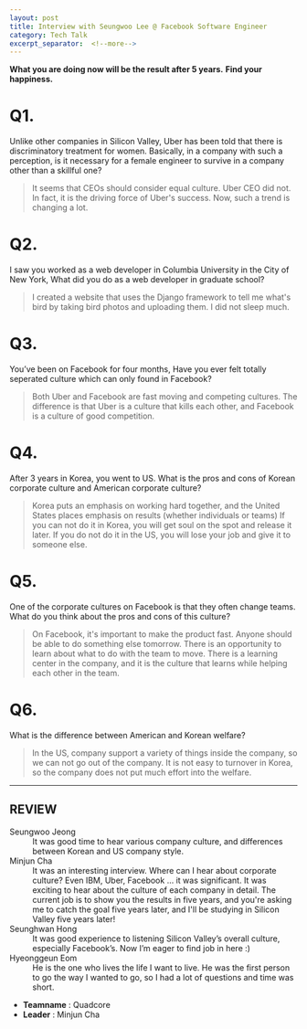 ```yaml
---
layout: post
title: Interview with Seungwoo Lee @ Facebook Software Engineer
category: Tech Talk
excerpt_separator:  <!--more-->
---
```


**What you are doing now will be the result after 5 years.**
**Find your happiness.**

# Q1.

Unlike other companies in Silicon Valley, Uber has been told that there is discriminatory treatment for women. Basically, in a company with such a perception, is it necessary for a female engineer to survive in a company other than a skillful one?

> It seems that CEOs should consider equal culture. Uber CEO did not. In fact, it is the driving force of Uber's success. Now, such a trend is changing a lot.

# Q2.

I saw you worked as a web developer in Columbia University in the City of New York, What did you do as a web developer in graduate school?

> I created a website that uses the Django framework to tell me what's bird by taking bird photos and uploading them. I did not sleep much.

# Q3.

You’ve been on Facebook for four months, Have you ever felt totally seperated culture which can only found in Facebook?

> Both Uber and Facebook are fast moving and competing cultures.
The difference is that Uber is a culture that kills each other, and Facebook is a culture of good competition.

# Q4.

After 3 years in Korea, you went to US. What is the pros and cons of Korean corporate culture and American corporate culture?

> Korea puts an emphasis on working hard together, and the United States places emphasis on results (whether individuals or teams)
If you can not do it in Korea, you will get soul on the spot and release it later.
If you do not do it in the US, you will lose your job and give it to someone else.

# Q5.

One of the corporate cultures on Facebook is that they often change teams. What do you think about the pros and cons of this culture?

> On Facebook, it's important to make the product fast. Anyone should be able to do something else tomorrow. There is an opportunity to learn about what to do with the team to move. There is a learning center in the company, and it is the culture that learns while helping each other in the team.

# Q6.

What is the difference between American and Korean welfare?

> In the US, company support a variety of things inside the company, so we can not go out of the company.
It is not easy to turnover in Korea, so the company does not put much effort into the welfare.

* * *

## REVIEW
<dl>
    <dt>Seungwoo Jeong</dt>
        <dd>It was good time to hear various company culture, and differences between Korean and US company style.</dd>
    <dt>Minjun Cha</dt>
        <dd>It was an interesting interview.
        Where can I hear about corporate culture?
        Even IBM, Uber, Facebook ... it was significant.
        It was exciting to hear about the culture of each company in detail. The current job is to show you the results in five years, and you're asking me to catch the goal five years later, and I'll be studying in Silicon Valley five years later!</dd>
    <dt>Seunghwan Hong</dt>
        <dd>It was good experience to listening Silicon Valley’s overall culture, especially Facebook’s. Now I’m eager to find job in here :)</dd>
    <dt>Hyeonggeun Eom</dt>
        <dd>He is the one who lives the life I want to live. He was the first person to go the way I wanted to go, so I had a lot of questions and time was short.</dd>
</dl>

- **Teamname** : Quadcore 
- **Leader** : Minjun Cha